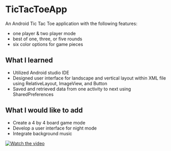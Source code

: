 # TicTacToeApp
An Android Tic Tac Toe application with the following features:
- one player & two player mode
- best of one, three, or five rounds
- six color options for game pieces 
## What I learned
-	Utilized Android studio IDE
-	Designed user interface for landscape and vertical layout within XML file using RelativeLayout, ImageView, and Button
- Saved and retrieved data from one activity to next using SharedPreferences
## What I would like to add
-	Create a 4 by 4 board game mode
-	Develop a user interface for night mode
-	Integrate background music 


 [![Watch the video]( https://img.youtube.com/vi/kHkEeUmHo4o/0.jpg)](https://youtu.be/kHkEeUmHo4o)
